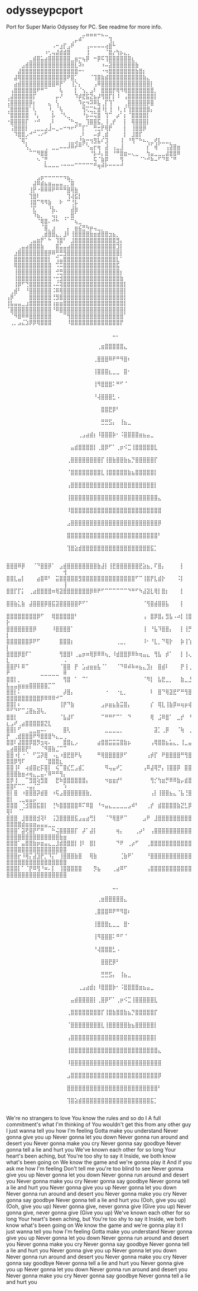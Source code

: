 # odysseypcport
Port for Super Mario Odyssey for PC. See readme for more info.
⠀⠀⠀⠀⠀⠀⠀⠀⠀⠀⠀⠀⠀⠀⠀⠀⠀⠀⠀⠀⣀⣤⣤⣤⠤⣄⣀⠀⠀⠀⠀⠀⠀⠀⠀⠀⠀⠀⠀⠀⠀⠀⠀⠀⠀⠀
⠀⠀⠀⠀⠀⠀⠀⠀⠀⠀⠀⠀⠀⠀⠀⠀⠀⢀⡤⠾⠁⠀⠀⠀⠀⠀⠀⢹⡀⠀⠀⠀⠀⠀⠀⠀⠀⠀⠀⠀⠀⠀⠀⠀⠀⠀
⠀⠀⠀⠀⠀⠀⠀⠀⠀⠀⠀⠀⠠⠒⣰⡏⣠⠟⠀⠀⠀⢠⠤⠤⠤⠤⢴⣿⠓⠀⠀⠀⠀⠀⠀⠀⠀⠀⠀⠀⠀⠀⠀⠀⠀⠀
⠀⠀⠀⠀⠀⠀⠀⠀⠀⠀⠰⢂⢤⣼⣾⣾⣿⠀⠀⠀⠀⢸⠀⠀⠀⠀⠈⣿⡔⢳⡦⣄⡀⠀⠀⠀⠀⠀⠀⠀⠀⠀⠀⠀⠀⠀
⠀⠀⠀⠀⠀⠀⣀⣾⣿⣥⣴⣿⣿⣿⣿⣿⣿⣀⣶⡒⢦⡿⠀⠒⡿⠯⢹⣿⣿⣿⣿⣿⣿⣆⠀⠀⠀⠀⠀⠀⠀⠀⠀⠀⠀⠀
⠀⠀⠀⠀⣠⣾⣿⣿⣿⣿⣿⣿⣿⣿⣿⣿⣿⣿⣇⠽⠆⠀⠀⠀⠀⠰⠤⣽⣿⣿⣿⣿⣿⣿⣷⠀⠀⠀⠀⠀⠀⠀⠀⠀⠀⠀
⠀⠀⠀⣼⣿⣿⣿⣿⣿⣿⣿⣿⣿⣿⣿⣿⣿⣿⣿⠒⠂⠀⠀⠀⠀⠐⠲⣿⣿⣿⣿⣿⣿⣿⣷⣿⡆⠀⠀⠀⠀⠀⠀⠀⠀⠀
⠀⠀⣼⢿⣿⣿⣿⣿⣿⣿⣿⣿⣿⣿⣿⣿⠟⣿⡁⠀⠀⠀⠈⢹⣿⣷⣾⣿⣿⣿⣿⣿⣿⣿⣿⣿⣷⣄⠀⠀⠀⠀⠀⠀⠀⠀
⠀⠀⣴⣾⣿⣿⣿⣿⣿⣿⣿⣿⣿⠿⡟⠁⠀⢸⡑⡄⠀⠀⠀⢠⠿⣿⣿⣿⣿⣿⣿⣿⣿⣿⣿⣿⣿⣿⡇⠀⠀⠀⠀⠀⠀⠀
⠀⢠⣿⣿⣿⣿⣿⣿⠟⠛⠉⠀⠀⠀⢧⠀⠀⠀⡇⠈⢢⡀⣠⠇⠀⣿⣿⣿⡟⢿⠻⢿⣿⣿⣿⣿⣿⣿⣿⡀⠀⠀⠀⠀⠀⠀
⢀⣼⣿⣿⣿⣿⣿⡏⠀⠀⠀⠀⠀⡤⠜⠀⠀⠀⠹⡾⣟⣯⣝⣦⡼⢻⣿⡏⡇⠸⠀⢠⣿⣿⣿⣿⣿⣿⣿⡇⠀⠀⠀⠀⠀⠀
⢨⣿⣿⣿⣿⣿⡿⡆⠀⠀⠀⣄⠀⢣⠀⠀⠀⠀⠀⠹⣖⠲⠽⠿⣧⢀⡏⢹⠁⠀⠀⢀⣿⣿⣿⣿⣿⡿⣿⠀⠀⠀⠀⠀⠀⠀
⢈⣿⣿⣿⣿⣿⠁⢇⠀⠀⠀⠸⡀⠈⢧⠀⠀⠀⠀⠀⢻⢍⣉⡓⣾⠸⡇⢸⠀⠸⡀⡎⢹⣿⣿⣿⣿⣿⡄⠀⠀⠀⠀⠀⠀⠀
⠈⣿⣿⣿⣿⣿⠀⠘⡄⠀⠀⠀⡧⠀⠈⠣⣀⠀⠀⠀⠘⡦⠬⢭⣿⠀⢹⠉⠀⡴⠁⡆⠈⣿⣿⣿⣿⡇⠀⠀⠀⠀⠀⠀⠀⠀
⠐⣿⣿⣿⣿⡏⠀⠐⠚⠀⠀⢀⠇⠀⠀⠀⠈⠓⢤⣀⠀⢹⣿⣿⣯⡀⢸⢀⡞⠀⠀⡇⠀⢿⣿⣿⣿⡇⠀⠀⠀⠀⠀⠀⠀⠀
⠀⢨⣿⣿⣿⡇⠀⢀⣀⣀⣠⣸⠤⣀⠤⠒⠲⠖⠋⠉⡏⠁⠀⢛⣒⡟⢿⡟⠀⠀⠀⡇⠀⢸⣿⣿⡿⠀⠀⠀⠀⠀⠀⠀⠀⠀
⠀⠀⠹⣿⣿⡠⠚⠉⠠⠔⠋⠀⠀⠀⠀⠀⠀⠀⠀⢀⠇⠀⠀⠤⡾⢀⣾⠀⠀⠀⠀⡇⠀⣸⣿⡏⠀⠀⠀⠀⠀⠀⠀⠀⠀⠀
⠀⠀⠀⠈⢿⡁⠀⠀⠀⠀⠀⠀⠀⠀⠀⠀⢀⣀⣠⣘⣷⡒⢲⣻⣧⠎⣹⠀⠀⠀⢸⠀⠘⢻⠉⠓⠦⢄⣀⢞⣇⣀⣀⡀⠀⠀
⠀⠀⠀⠀⠀⢣⡀⠀⠀⠀⢀⠀⣀⣀⠤⠤⠼⠿⠞⠛⠁⠑⣤⡖⢶⠀⣼⠀⢠⣀⣸⠀⠀⠀⠀⠀⠀⡎⠁⢾⠁⠀⢠⣽⣿⣶
⠀⠀⠀⠀⠀⠀⠉⠉⠻⣿⣿⠀⠀⠀⠀⠀⠀⠀⠀⠀⠀⠀⠘⡧⠼⡄⣿⠀⠘⠛⣿⣶⠤⢄⣀⠀⠀⢳⣤⣀⣀⣀⣼⣿⣿⠿
⠀⠀⠀⠀⠀⠀⠀⠀⠢⠈⡛⠀⠀⠀⠀⠀⠀⠀⠀⠀⠀⠀⠀⢯⠈⣷⡿⠀⠀⠀⢻⠀⠀⠀⠀⠈⠑⠚⠷⠤⠋⠙⠿⠈⠛⠀
⠀⠀⠀⠀⠀⠀⠀⠀⠀⠀⠧⠤⠤⠤⠐⠒⠒⠒⠉⠉⠉⠉⠉⠛⢶⠾⠗⠒⠒⠒⠚⠀⠀⠀⠀⠀⠀⠀⠀⠀⠀⠀⠀⠀⠀⠀


⠀⠀⠀⠀⠀⠀⠀⠀⣠⡶⠒⠒⠒⠒⠒⠲⣦⡀⠀⠀⠀⠀⠀⠀⠀⠀⠀⠀⠀⠀⠀⠀
⠀⠀⠀⠀⠀⠀⠀⣼⠿⣾⣦⣶⣤⣤⣤⣀⡈⣿⠀⠀⠀⠀⠀⠀⠀⠀⠀⠀⠀⠀⠀⠀
⠀⠀⠀⠀⠀⠀⢸⡟⠐⠿⠿⠿⠟⠛⠛⠛⣿⢿⣷⠀⠀⠀⠀⠀⠀⠀⠀⠀⠀⠀⠀⠀
⠀⠀⠀⠀⠀⠀⢹⣿⠇⠀⠀⠀⠀⠀⠀⠀⢹⢼⣯⡇⠀⠀⠀⠀⠀⠀⠀⠀⠀⠀⠀⠀
⠀⠀⠀⠀⠀⠀⢸⣿⠉⠻⠻⣷⠀⠀⠗⠀⠉⢘⡧⠀⠀⠀⠀⠀⠀⠀⠀⠀⠀⠀⠀⠀
⠀⠀⠀⠀⠀⠀⠈⣏⠀⠀⠀⠘⣧⡀⠀⠀⠀⣼⣷⠀⠀⠀⠀⠀⠀⠀⠀⠀⠀⠀⠀⠀
⠀⠀⠀⠀⠀⠀⠀⠹⣦⡀⠀⠀⢥⡄⠀⢀⡀⣿⠁⠀⠀⠀⠀⠀⠀⠀⠀⠀⠀⠀⠀⠀
⠀⠀⠀⠀⠀⠀⠀⠀⠈⢿⣿⠄⠚⠓⠀⠈⠀⠉⢦⣀⠀⠀⠀⠀⠀⠀⠀⠀⠀⠀⠀⠀
⠀⠀⠀⠀⠀⠀⠀⠀⠀⠈⣿⡀⣰⠀⠀⠀⡄⠀⣶⣮⣛⠳⡶⢤⣀⡀⠀⠀⠀⠀⠀⠀
⠀⠀⠀⠀⠀⠀⠀⠀⠀⢀⣾⣿⣿⣄⡀⣸⠇⢸⣿⣿⣿⣿⣷⣶⣾⣿⣿⣲⣦⡀⠀⠀
⠀⠀⠀⠀⠀⠀⢀⣤⣶⡟⠁⠓⠀⢹⣿⠃⠀⣸⣿⣿⣿⣿⣿⣿⣿⣿⣿⣿⣿⣻⡄⠀
⠀⠀⠀⢀⣤⣴⣿⣿⣿⣷⠀⠀⠀⣿⣥⣤⣴⣿⣿⣿⣿⣿⣿⣿⣿⣿⣿⣿⣿⣹⡇⠀
⠀⠀⣰⣿⣿⣿⣿⣿⣿⣿⣿⡿⠿⢛⣛⣻⣿⣿⣿⣿⣿⣿⣿⣿⣿⣿⣿⣿⣿⣿⡇⠀
⠀⠀⣿⣿⣿⣿⣿⣿⣿⣿⣿⡇⠀⢩⣤⣿⣿⣿⣿⣿⣿⣿⣿⣿⣿⣿⣿⣿⣿⣇⠁⠀
⠀⠀⢿⣿⣿⣿⣿⣿⣿⣿⣿⣿⠀⠩⠭⣿⣿⣿⣿⣿⣿⣿⣿⣿⣿⣿⣿⣿⣿⣯⠀⠀
⠀⠀⢸⣿⣿⣿⣿⣿⣿⣿⣿⣿⠀⢚⣛⣿⣿⣿⣿⣿⣿⣿⣿⣿⣿⣿⣿⣿⣿⣿⡆⠀
⠀⠀⢸⣿⣿⣿⣿⣿⣿⣿⣿⣿⠐⢒⣺⣿⣿⣿⣿⣿⣿⣿⣿⣿⣿⣿⣿⣿⣿⣿⣷⠀
⠀⠀⢸⡿⠋⢙⣿⣿⣿⣿⣿⣿⠠⠬⢽⣿⣿⣿⣿⣿⣿⣿⣿⣿⣿⣿⣿⣿⣿⣿⣿⡇
⠀⢀⣾⠃⠀⠘⣿⣿⣿⣿⣿⣿⠨⠿⢿⣿⣿⣿⣿⣿⣿⣿⣿⣿⣿⣿⣿⣿⣿⣿⣿⡇
⢠⡿⠁⠀⠀⠀⣿⣿⣿⣿⣿⣿⢘⣻⣿⣿⣿⣿⣿⣿⣿⣿⣿⣿⣿⣿⣿⣿⣿⣿⣿⡇
⢸⣧⣤⣤⣀⣰⣿⣿⣿⣿⣿⣿⢰⣶⣶⣿⣿⣿⣿⣿⣿⣿⣿⣿⣿⣿⣿⣿⣿⣿⣿⡇
⠈⣿⣿⣿⣿⣿⣿⣿⣿⣿⣿⣿⠘⠿⣿⣿⣿⣿⣿⣿⣿⣿⣿⣿⣿⣿⣿⣿⣿⣿⣿⡇
⠀⠈⠻⣿⠿⠿⣿⣿⣿⣿⣿⣿⠀⠀⠀⠉⢻⣿⣿⣿⣿⣿⣿⣿⣿⣿⣿⣿⣿⣿⣿⠁
⠀⢀⡀⣠⣌⣱⡿⡿⢿⣿⣿⣿⠀⠀⠀⠀⠸⣿⣿⣿⣿⣿⣿⣿⣿⣿⣿⣿⣿⣿⡟⠀

⠀⠀⠀⠀⠀⠀⠀⠀⠀⠀⠀⠀⠀⠀⠀⠀⠀⠀⠀⠀⠀⠀⠀⠀⠀⠀⠀⠀⣀⡀⠀⠀⠀⠀⠀⠀⠀⠀⠀⠀⠀⠀⠀⠀⠀⠀⠀⠀⠀⠀
⠀⠀⠀⠀⠀⠀⠀⠀⠀⠀⠀⠀⠀⠀⠀⠀⠀⠀⠀⠀⠀⠀⠀⠀⢀⣶⣿⣿⣿⣿⣿⣄⠀⠀⠀⠀⠀⠀⠀⠀⠀⠀⠀⠀⠀⠀⠀⠀⠀⠀
⠀⠀⠀⠀⠀⠀⠀⠀⠀⠀⠀⠀⠀⠀⠀⠀⠀⠀⠀⠀⠀⠀⠀⢀⣿⣿⣿⠿⠟⠛⠻⣿⠆⠀⠀⠀⠀⠀⠀⠀⠀⠀⠀⠀⠀⠀⠀⠀⠀⠀
⠀⠀⠀⠀⠀⠀⠀⠀⠀⠀⠀⠀⠀⠀⠀⠀⠀⠀⠀⠀⠀⠀⠀⢸⣿⣿⣿⣆⣀⣀⠀⣿⠂⠀⠀⠀⠀⠀⠀⠀⠀⠀⠀⠀⠀⠀⠀⠀⠀⠀
⠀⠀⠀⠀⠀⠀⠀⠀⠀⠀⠀⠀⠀⠀⠀⠀⠀⠀⠀⠀⠀⠀⠀⢸⠻⣿⣿⣿⠅⠛⠋⠈⠀⠀⠀⠀⠀⠀⠀⠀⠀⠀⠀⠀⠀⠀⠀⠀⠀⠀
⠀⠀⠀⠀⠀⠀⠀⠀⠀⠀⠀⠀⠀⠀⠀⠀⠀⠀⠀⠀⠀⠀⠀⠘⢼⣿⣿⣿⣃⠠⠀⠀⠀⠀⠀⠀⠀⠀⠀⠀⠀⠀⠀⠀⠀⠀⠀⠀⠀⠀
⠀⠀⠀⠀⠀⠀⠀⠀⠀⠀⠀⠀⠀⠀⠀⠀⠀⠀⠀⠀⠀⠀⠀⠀⠀⣿⣿⣟⡿⠃⠀⠀⠀⠀⠀⠀⠀⠀⠀⠀⠀⠀⠀⠀⠀⠀⠀⠀⠀⠀
⠀⠀⠀⠀⠀⠀⠀⠀⠀⠀⠀⠀⠀⠀⠀⠀⠀⠀⠀⠀⠀⠀⠀⠀⠀⣛⣛⣫⡄⠀⢸⣦⣀⠀⠀⠀⠀⠀⠀⠀⠀⠀⠀⠀⠀⠀⠀⠀⠀⠀
⠀⠀⠀⠀⠀⠀⠀⠀⠀⠀⠀⠀⠀⠀⠀⠀⠀⠀⠀⢀⣠⣴⣾⡆⠸⣿⣿⣿⡷⠂⠨⣿⣿⣿⣿⣶⣦⣤⣀⠀⠀⠀⠀⠀⠀⠀⠀⠀⠀⠀
⠀⠀⠀⠀⠀⠀⠀⠀⠀⠀⠀⠀⠀⠀⠀⠀⠀⣤⣾⣿⣿⣿⣿⡇⢀⣿⡿⠋⠁⢀⡶⠪⣉⢸⣿⣿⣿⣿⣿⣇⠀⠀⠀⠀⠀⠀⠀⠀⠀⠀
⠀⠀⠀⠀⠀⠀⠀⠀⠀⠀⠀⠀⠀⠀⠀⠀⢀⣿⣿⣿⣿⣿⣿⣿⣿⡏⢸⣿⣷⣿⣿⣷⣦⡙⣿⣿⣿⣿⣿⡏⠀⠀⠀⠀⠀⠀⠀⠀⠀⠀
⠀⠀⠀⠀⠀⠀⠀⠀⠀⠀⠀⠀⠀⠀⠀⠀⠈⣿⣿⣿⣿⣿⣿⣿⣿⣇⢸⣿⣿⣿⣿⣿⣷⣦⣿⣿⣿⣿⣿⡇⠀⠀⠀⠀⠀⠀⠀⠀⠀⠀
⠀⠀⠀⠀⠀⠀⠀⠀⠀⠀⠀⠀⠀⠀⠀⠀⢠⣿⣿⣿⣿⣿⣿⣿⣿⣿⣿⣿⣿⣿⣿⣿⣿⣿⣿⣿⣿⣿⣿⡇⠀⠀⠀⠀⠀⠀⠀⠀⠀⠀
⠀⠀⠀⠀⠀⠀⠀⠀⠀⠀⠀⠀⠀⠀⠀⠀⢸⣿⣿⣿⣿⣿⣿⣿⣿⣿⣿⣿⣿⣿⣿⣿⣿⣿⣿⣿⣿⣿⣿⣿⣄⠀⠀⠀⠀⠀⠀⠀⠀⠀
⠀⠀⠀⠀⠀⠀⠀⠀⠀⠀⠀⠀⠀⠀⠀⠀⠸⣿⣿⣿⣿⣿⣿⣿⣿⣿⣿⣿⣿⣿⣿⣿⣿⣿⣿⣿⣿⣿⣿⣿⣿⠀⠀⠀⠀⠀⠀⠀⠀⠀
⠀⠀⠀⠀⠀⠀⠀⠀⠀⠀⠀⠀⠀⠀⠀⠀⣠⣿⣿⣿⣿⣿⣿⣿⣿⣿⣿⣿⣿⣿⣿⣿⣿⣿⣿⣿⣿⣿⣿⣿⡿⠀⠀⠀⠀⠀⠀⠀⠀⠀
⠀⠀⠀⠀⠀⠀⠀⠀⠀⠀⠀⠀⠀⠀⠀⠀⣿⣿⣿⣿⣿⣿⣿⣿⣿⣿⣿⣿⣿⣿⣿⣿⣿⣿⣿⣿⣿⣿⣿⣿⠃⠀⠀⠀⠀⠀⠀⠀⠀⠀
⠀⠀⠀⠀⠀⠀⠀⠀⠀⠀⠀⠀⠀⠀⠀⠀⢹⣿⣵⣾⣿⣿⣿⣿⣿⣿⣿⣿⣿⣿⣿⣿⣿⣿⣿⣿⣿⣿⣯⡁⠀⠀⠀⠀⠀⠀⠀⠀⠀⠀


⣿⣿⣿⠿⡿⠀⠀⠈⠙⣿⣿⡿⠁⠀⣠⣾⣿⣿⣿⣿⣿⣿⣿⣿⣷⣼⡇⢸⣟⣿⣿⣿⣿⣿⣿⣟⣵⣦⡀⠏⣿⡄⠀⠀⠀⠀⡇⠀⠀⠀⠀⠀⠀⠀⠀⠀⠀⠀⠀⠀⠀⠀⠀⠀⢺
⣿⣿⣇⣤⡇⠀⠀⠀⣴⣿⠿⠃⠀⣭⣿⣿⣿⣿⣿⣻⣿⣿⣿⣿⣿⣿⣿⣿⣿⣿⣿⣿⣿⣿⠋⠉⢸⣿⡟⣇⣾⡗⠀⠀⠀⠨⡇⠀⠀⠀⠀⠀⠀⠀⠀⠀⠀⠀⠀⠀⠀⠀⠀⠀⢸
⣿⣿⡏⡏⡅⠀⢀⣴⣿⣿⣿⣿⠶⢿⣽⣿⣿⣿⣿⣿⣿⣿⡿⠿⠟⠋⠉⠉⠉⠉⠉⠉⠙⠛⠋⠳⣼⣽⣇⢿⡇⣿⡆⠀⠀⠀⡇⠀⠀⠀⠀⠀⠀⠀⠀⠀⠀⠀⠀⠀⠀⠀⠀⠀⠀
⣿⣿⣷⣅⣷⠀⣼⣿⣿⣿⡿⣿⣯⣽⣿⣿⣿⣿⣿⠟⠋⠁⠀⠀⠀⠀⠀⠀⠀⠀⠀⠀⠀⠀⠀⠀⠈⢻⣿⣾⣿⣿⣧⠀⠀⠀⡇⠀⠀⠀⠀⠀⠀⠀⠀⠀⠀⠀⠀⠀⠀⠀⠀⠀⠀
⣿⣿⣿⣿⣿⣿⣿⣿⡿⠋⠀⠀⢿⣿⣿⣿⣿⣿⠃⠀⠀⠀⠀⠀⠀⠀⠀⠀⠀⠀⠀⠀⠀⠀⠀⠀⢠⠀⣿⡿⣿⡄⣻⣧⠠⠴⡇⢸⣿⡗⠀⠀⠀⠀⠀⠀⠀⠀⠀⠀⠀⠀⠀⠀⠀
⣿⣿⣿⣿⣿⣿⣿⡿⠀⠀⠀⠀⠸⣿⣿⣿⣿⠁⠀⠀⠀⠀⠀⠀⠀⠀⠀⠀⠀⠀⠀⠀⠀⠀⠀⠀⢸⠀⠘⣧⠹⣿⣿⡄⠀⠀⡇⢸⡛⡇⠀⠀⠀⠀⠀⠀⠀⠀⠀⠀⠀⠀⠀⠀⠀
⣿⣿⣿⣿⣿⣿⡿⠟⠋⠀⠀⠀⠀⠀⣿⣿⣿⡆⠀⠀⠀⠀⠀⠀⠀⠀⠀⠀⠀⢀⣀⡀⠀⠀⠀⠀⠸⠂⠘⣇⡀⠙⢿⡗⠀⠀⡷⢸⢱⡇⠀⠀⠀⠀⠀⠀⠀⠀⠀⠀⠀⠀⠀⠀⠀
⣿⣿⣿⡿⣿⠏⠁⠀⠀⠀⠀⠀⠀⠀⢻⣿⣿⠇⢀⣤⡶⠶⢿⡿⠿⠿⢦⡀⠸⣾⣿⣿⡿⠿⠷⢶⣤⣄⠀⢻⣧⠀⡾⠁⠀⠀⡇⢸⢄⣇⠀⠀⠀⠀⠀⠀⠀⠀⠀⠀⠀⠀⠀⠀⠠
⣿⣿⡟⠇⠿⠉⠀⠀⠀⠀⠀⠀⠀⠀⠈⣿⣿⠀⡟⠀⣡⣴⣶⣶⣧⠈⠁⠀⠀⠈⠙⠿⠾⠷⠶⣦⣄⣹⡆⠀⣿⣾⠇⠀⠀⠀⡟⢸⢀⠟⠀⠀⠀⠀⠀⠀⠀⠀⣀⣀⣀⣀⣀⠀⠿
⣿⣿⡇⡀⠀⠀⠀⠀⠀⠀⠀⠀⠀⠀⠀⢻⣿⠀⠁⠀⠉⠁⠀⠀⠀⠀⠀⠀⠀⠀⠀⠀⠀⠀⠀⠀⠈⠻⡇⠀⣧⣟⣀⡀⠀⠀⣷⣀⣘⣧⣤⣤⣶⣶⣶⣿⣿⣿⣿⣿⡉⠉⠀⠀⠀
⣿⣿⡇⠅⠀⠀⠀⠀⠀⠀⠀⠀⠀⠀⠀⡼⣿⡄⠀⠀⠀⠀⠀⠀⠀⠀⠐⠀⠀⠐⣆⡀⠀⠀⠀⠀⠀⠀⠇⠀⣿⠙⢿⣽⣟⠋⠛⢻⣿⣿⣿⣿⣿⣿⣿⣿⣿⣿⡿⠿⠿⠿⠚⠉⠀
⣿⣿⡇⠆⠀⠀⠀⠀⠀⠀⠀⠀⠀⠀⢸⡟⠙⣷⠀⠀⠀⠀⠀⠀⠀⣠⡶⣶⣦⣷⣭⣿⡄⠀⠀⠀⠀⠀⡎⠀⢿⣇⢸⣷⡿⠶⢶⡶⢾⠛⠋⠙⠋⠉⣨⣿⣦⣽⢧⡀⠀⠀⠀⠀⠀
⣿⣿⡇⠀⠀⠀⠀⠀⠀⠀⠀⠀⠀⠀⠈⣧⣼⠏⠀⠀⠀⠀⠀⠀⠀⠉⠛⠛⠋⠉⠁⠀⠙⠀⠀⠀⠀⠀⢿⠀⣨⠿⣿⠁⠀⣀⡞⠀⠘⣆⣠⠞⢀⣴⣿⣿⣿⣿⣿⣝⣇⠀⠀⠀⠀
⣿⣿⡇⠋⠀⠀⣀⣀⣤⠤⠄⠀⠀⠀⠀⣿⢇⠀⠀⠀⠀⠀⠀⠀⠀⠀⣀⣀⣀⣀⡀⠀⠀⠀⠀⠀⠀⠀⠀⣽⡁⢀⡿⠀⠀⠈⢷⠀⢀⡟⠀⢀⣾⣿⣿⣿⠟⠻⣿⣿⣿⠳⣄⣀⢀
⣿⣿⠇⣼⣿⣿⡿⣿⡻⣲⢶⠄⠀⠀⠀⣿⣿⣆⡠⠀⠀⠀⠀⠀⣴⣿⣿⣭⣭⣭⣿⣷⡦⠀⠀⠀⠀⠀⢠⢿⣿⣿⣦⣥⣄⡀⢸⣀⣤⣀⣴⣿⣿⣿⡟⠃⠀⠀⠈⠻⣿⣷⣈⠉⠉
⣿⣿⠰⡇⠐⠈⠀⠋⣩⡽⣿⠀⠠⣄⠰⣿⣟⣿⠟⢧⠀⠀⠀⠀⠛⢿⣿⣿⣿⣿⡿⠋⠀⠀⠀⠀⠀⢠⡾⡏⠀⠟⣿⣿⣿⣿⠛⢻⣿⣿⣿⡿⢻⠏⠀⠀⠀⠀⠀⠈⣿⣿⣿⣆⠀
⣿⣿⢸⠇⠀⢴⣾⣿⣖⡯⣿⡇⠀⢮⠉⣿⣎⣋⣠⣾⡁⠀⠀⠀⠀⠀⠻⢤⣤⠞⡁⠀⠀⠀⠀⠀⢠⠿⣼⢿⡛⡄⢸⣿⣿⡿⠀⣿⣿⣿⣿⣿⣷⣶⠴⢶⣄⣀⣤⠌⠿⠛⠛⢻⡄
⣿⡿⢸⠀⠀⠉⣻⣿⢵⣻⣿⠀⠀⣟⠷⣿⣿⣿⣿⣿⣿⡄⠀⠀⠀⠀⠲⣶⣶⡞⠃⠀⠀⠀⠀⠀⠀⠀⢻⡊⢳⣶⡛⠿⠿⣷⡤⣾⣿⣿⣿⠏⠉⠉⠠⣤⡌⠉⠀⠀⠀⠀⠀⠀⠱
⣿⡇⣿⠀⠰⣿⣿⣿⡽⣾⣿⠀⠰⢯⣠⣿⣿⣿⣿⣿⣿⣷⡀⠀⠀⠀⠀⠀⠀⠀⠀⠀⠀⠀⠀⠀⠀⠀⢠⡇⢸⣿⣿⣦⣄⠈⣧⢘⣿⣿⡇⠀⢀⣀⣤⣤⡤⠀⠀⠀⠀⠀⠀⠀⠀
⣿⣿⣿⠀⢈⣺⣿⣿⣯⣿⡇⠀⢘⠳⣿⣿⣿⣿⣿⠿⠍⠿⣿⠀⠘⠲⣤⣄⣀⣀⣀⣀⣠⠾⠃⠀⠀⢀⡞⠀⣾⣿⣿⣿⣿⣷⣝⣃⡿⢿⠇⠀⠈⠁⠀⠀⠀⠀⠀⠀⠀⠀⠀⠀⠀
⣿⣿⣿⠀⣸⣿⣿⣿⣺⢽⠇⠀⢨⣹⣿⣿⣿⣿⣯⣠⣤⣴⢛⡇⠀⠀⠈⠙⢿⣿⠟⠉⠀⠀⠀⠀⣠⠟⠀⣸⣿⣿⣿⣿⣿⣿⣿⣿⣿⣿⣿⣿⣿⣾⣶⣶⣶⣤⣤⣤⣀⣀⠀⠀⠀
⣿⣿⣿⠁⣽⢟⣿⡟⠋⠛⠀⠀⠓⢬⣿⣿⣿⣿⡏⠀⡼⠁⣼⡇⠀⠀⠀⠀⠀⢶⡄⠀⠀⠀⢀⡴⠃⠀⢠⣿⣿⣿⣿⣿⣿⣿⣿⣿⣿⣿⣿⣿⣿⣿⣿⣿⣿⣿⣿⣿⣿⣿⣿⣷⣶
⣿⣿⣿⠁⣤⣿⣿⣷⡶⣶⣤⣄⣀⣸⣾⣿⣿⣿⡇⢸⠇⠀⣿⡇⠀⠀⠀⠀⠀⠙⠟⠀⢀⡴⠋⠀⠀⢀⣿⣿⣿⣿⣿⣿⣿⣿⣿⣿⣿⣿⣿⣿⣿⣿⣿⣿⣿⣿⣿⣿⣿⣿⣿⣿⣿
⣿⣿⣿⡖⠸⢿⡍⣼⣹⡟⡉⠹⡍⠁⢸⣿⣿⣿⣷⣿⠀⠀⢿⣷⠀⠀⠀⠀⠀⠀⢈⣷⠟⠁⠀⠀⠀⠘⣿⣿⣿⣿⣿⣿⣿⣿⣿⣿⣿⣿⣿⣿⣿⣿⣿⣿⣿⣿⣿⣿⣿⣿⣿⣿⣿
⣿⣿⣿⡇⠁⠈⡟⠿⢻⠘⠶⠄⡇⠀⢸⣿⣿⣿⣿⣿⠀⠀⠀⡻⣦⠀⠀⠀⢀⣴⠿⠋⠀⠀⠀⠀⠀⢠⣿⣿⣿⣿⣿⣿⣿⣿⣿⣿⣿⣿⣿⣿⣿⣿⣿⣿⣿⣿⣿⣿⣿⣿⣿⣿⣿

⠀⠀⠀⠀⠀⠀⠀⠀⠀⠀⠀⠀⠀⠀⠀⠀⠀⠀⠀⠀⠀⠀⠀⠀⠀⠀⠀⠀⣀⡀⠀⠀⠀⠀⠀⠀⠀⠀⠀⠀⠀⠀⠀⠀⠀⠀⠀⠀⠀⠀
⠀⠀⠀⠀⠀⠀⠀⠀⠀⠀⠀⠀⠀⠀⠀⠀⠀⠀⠀⠀⠀⠀⠀⠀⢀⣶⣿⣿⣿⣿⣿⣄⠀⠀⠀⠀⠀⠀⠀⠀⠀⠀⠀⠀⠀⠀⠀⠀⠀⠀
⠀⠀⠀⠀⠀⠀⠀⠀⠀⠀⠀⠀⠀⠀⠀⠀⠀⠀⠀⠀⠀⠀⠀⢀⣿⣿⣿⠿⠟⠛⠻⣿⠆⠀⠀⠀⠀⠀⠀⠀⠀⠀⠀⠀⠀⠀⠀⠀⠀⠀
⠀⠀⠀⠀⠀⠀⠀⠀⠀⠀⠀⠀⠀⠀⠀⠀⠀⠀⠀⠀⠀⠀⠀⢸⣿⣿⣿⣆⣀⣀⠀⣿⠂⠀⠀⠀⠀⠀⠀⠀⠀⠀⠀⠀⠀⠀⠀⠀⠀⠀
⠀⠀⠀⠀⠀⠀⠀⠀⠀⠀⠀⠀⠀⠀⠀⠀⠀⠀⠀⠀⠀⠀⠀⢸⠻⣿⣿⣿⠅⠛⠋⠈⠀⠀⠀⠀⠀⠀⠀⠀⠀⠀⠀⠀⠀⠀⠀⠀⠀⠀
⠀⠀⠀⠀⠀⠀⠀⠀⠀⠀⠀⠀⠀⠀⠀⠀⠀⠀⠀⠀⠀⠀⠀⠘⢼⣿⣿⣿⣃⠠⠀⠀⠀⠀⠀⠀⠀⠀⠀⠀⠀⠀⠀⠀⠀⠀⠀⠀⠀⠀
⠀⠀⠀⠀⠀⠀⠀⠀⠀⠀⠀⠀⠀⠀⠀⠀⠀⠀⠀⠀⠀⠀⠀⠀⠀⣿⣿⣟⡿⠃⠀⠀⠀⠀⠀⠀⠀⠀⠀⠀⠀⠀⠀⠀⠀⠀⠀⠀⠀⠀
⠀⠀⠀⠀⠀⠀⠀⠀⠀⠀⠀⠀⠀⠀⠀⠀⠀⠀⠀⠀⠀⠀⠀⠀⠀⣛⣛⣫⡄⠀⢸⣦⣀⠀⠀⠀⠀⠀⠀⠀⠀⠀⠀⠀⠀⠀⠀⠀⠀⠀
⠀⠀⠀⠀⠀⠀⠀⠀⠀⠀⠀⠀⠀⠀⠀⠀⠀⠀⠀⢀⣠⣴⣾⡆⠸⣿⣿⣿⡷⠂⠨⣿⣿⣿⣿⣶⣦⣤⣀⠀⠀⠀⠀⠀⠀⠀⠀⠀⠀⠀
⠀⠀⠀⠀⠀⠀⠀⠀⠀⠀⠀⠀⠀⠀⠀⠀⠀⣤⣾⣿⣿⣿⣿⡇⢀⣿⡿⠋⠁⢀⡶⠪⣉⢸⣿⣿⣿⣿⣿⣇⠀⠀⠀⠀⠀⠀⠀⠀⠀⠀
⠀⠀⠀⠀⠀⠀⠀⠀⠀⠀⠀⠀⠀⠀⠀⠀⢀⣿⣿⣿⣿⣿⣿⣿⣿⡏⢸⣿⣷⣿⣿⣷⣦⡙⣿⣿⣿⣿⣿⡏⠀⠀⠀⠀⠀⠀⠀⠀⠀⠀
⠀⠀⠀⠀⠀⠀⠀⠀⠀⠀⠀⠀⠀⠀⠀⠀⠈⣿⣿⣿⣿⣿⣿⣿⣿⣇⢸⣿⣿⣿⣿⣿⣷⣦⣿⣿⣿⣿⣿⡇⠀⠀⠀⠀⠀⠀⠀⠀⠀⠀
⠀⠀⠀⠀⠀⠀⠀⠀⠀⠀⠀⠀⠀⠀⠀⠀⢠⣿⣿⣿⣿⣿⣿⣿⣿⣿⣿⣿⣿⣿⣿⣿⣿⣿⣿⣿⣿⣿⣿⡇⠀⠀⠀⠀⠀⠀⠀⠀⠀⠀
⠀⠀⠀⠀⠀⠀⠀⠀⠀⠀⠀⠀⠀⠀⠀⠀⢸⣿⣿⣿⣿⣿⣿⣿⣿⣿⣿⣿⣿⣿⣿⣿⣿⣿⣿⣿⣿⣿⣿⣿⣄⠀⠀⠀⠀⠀⠀⠀⠀⠀
⠀⠀⠀⠀⠀⠀⠀⠀⠀⠀⠀⠀⠀⠀⠀⠀⠸⣿⣿⣿⣿⣿⣿⣿⣿⣿⣿⣿⣿⣿⣿⣿⣿⣿⣿⣿⣿⣿⣿⣿⣿⠀⠀⠀⠀⠀⠀⠀⠀⠀
⠀⠀⠀⠀⠀⠀⠀⠀⠀⠀⠀⠀⠀⠀⠀⠀⣠⣿⣿⣿⣿⣿⣿⣿⣿⣿⣿⣿⣿⣿⣿⣿⣿⣿⣿⣿⣿⣿⣿⣿⡿⠀⠀⠀⠀⠀⠀⠀⠀⠀
⠀⠀⠀⠀⠀⠀⠀⠀⠀⠀⠀⠀⠀⠀⠀⠀⣿⣿⣿⣿⣿⣿⣿⣿⣿⣿⣿⣿⣿⣿⣿⣿⣿⣿⣿⣿⣿⣿⣿⣿⠃⠀⠀⠀⠀⠀⠀⠀⠀⠀
⠀⠀⠀⠀⠀⠀⠀⠀⠀⠀⠀⠀⠀⠀⠀⠀⢹⣿⣵⣾⣿⣿⣿⣿⣿⣿⣿⣿⣿⣿⣿⣿⣿⣿⣿⣿⣿⣿⣯⡁⠀⠀⠀⠀⠀⠀⠀⠀⠀⠀


We're no strangers to love
You know the rules and so do I
A full commitment's what I'm thinking of
You wouldn't get this from any other guy
I just wanna tell you how I'm feeling
Gotta make you understand
Never gonna give you up
Never gonna let you down
Never gonna run around and desert you
Never gonna make you cry
Never gonna say goodbye
Never gonna tell a lie and hurt you
We've known each other for so long
Your heart's been aching, but
You're too shy to say it
Inside, we both know what's been going on
We know the game and we're gonna play it
And if you ask me how I'm feeling
Don't tell me you're too blind to see
Never gonna give you up
Never gonna let you down
Never gonna run around and desert you
Never gonna make you cry
Never gonna say goodbye
Never gonna tell a lie and hurt you
Never gonna give you up
Never gonna let you down
Never gonna run around and desert you
Never gonna make you cry
Never gonna say goodbye
Never gonna tell a lie and hurt you
(Ooh, give you up)
(Ooh, give you up)
Never gonna give, never gonna give
(Give you up)
Never gonna give, never gonna give
(Give you up)
We've known each other for so long
Your heart's been aching, but
You're too shy to say it
Inside, we both know what's been going on
We know the game and we're gonna play it
I just wanna tell you how I'm feeling
Gotta make you understand
Never gonna give you up
Never gonna let you down
Never gonna run around and desert you
Never gonna make you cry
Never gonna say goodbye
Never gonna tell a lie and hurt you
Never gonna give you up
Never gonna let you down
Never gonna run around and desert you
Never gonna make you cry
Never gonna say goodbye
Never gonna tell a lie and hurt you
Never gonna give you up
Never gonna let you down
Never gonna run around and desert you
Never gonna make you cry
Never gonna say goodbye
Never gonna tell a lie and hurt you
